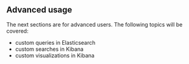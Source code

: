 ## Advanced usage
The next sections are for advanced users. The following topics will be covered:

+ custom queries in Elasticsearch
+ custom searches in Kibana
+ custom visualizations in Kibana
